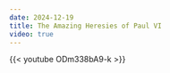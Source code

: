 ```yaml
---
date: 2024-12-19
title: The Amazing Heresies of Paul VI
video: true
---
```



{{< youtube ODm338bA9-k >}}
